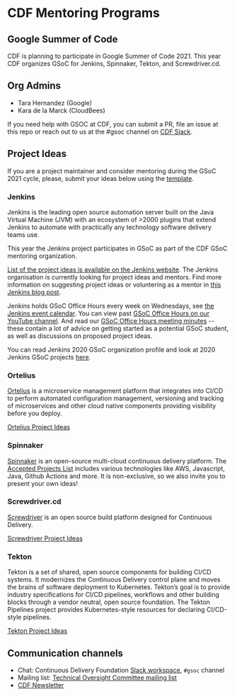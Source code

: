 # CDF Mentoring Programs

Google Summer of Code
---------------------

CDF is planning to participate in Google Summer of Code 2021.
This year CDF organizes GSoC for Jenkins, Spinnaker, Tekton, and Screwdriver.cd.

## Org Admins
* Tara Hernandez (Google)
* Kara de la Marck (CloudBees)

If you need help with GSOC at CDF, you can submit a PR, file an issue at this repo or reach out to us at the #gsoc channel on [CDF Slack](https://cdeliveryfdn.slack.com/).

## Project Ideas
If you are a project maintainer and consider mentoring during the GSoC 2021 cycle, please, submit your ideas below using the [template](PROJECT_IDEA_TEMPLATE.md).

### Jenkins
Jenkins is the leading open source automation server built on the Java Virtual Machine (JVM) with an ecosystem of >2000 plugins that extend Jenkins to automate with practically any technology software delivery teams use.

This year the Jenkins project participates in GSoC as part of the CDF GSoC mentoring organization.
<!-- You can find the organizations profile and application guidelines [here](https://summerofcode.withgoogle.com/organizations/4945163270488064/). -->
[List of the project ideas is available on the Jenkins website](https://jenkins.io/projects/gsoc/2021/project-ideas/).
The Jenkins organisation is currently looking for project ideas and mentors. Find more information on suggesting project ideas or voluntering as a mentor in [this Jenkins blog post](https://www.jenkins.io/blog/2020/12/16/call-for-mentors/).

Jenkins holds GSoC Office Hours every week on Wednesdays, see [the Jenkins event calendar](https://www.jenkins.io/events/). You can view past [GSoC Office Hours on our YouTube channel](https://www.youtube.com/playlist?list=PLN7ajX_VdyaO1f6bvkcSzW4PdWKkLktRG).
And read our [GSoC Office Hours meeting minutes](https://docs.google.com/document/d/1H0gJt1zdr37YDpuSLXSeFqYco_a_CIrAuZ1f0Oyl4XE/edit#) -- these contain a lot of advice on getting started as a potential GSoC student, as well as discussions on proposed project ideas.

You can read Jenkins 2020 GSoC organization profile and look at 2020 Jenkins GSoC projects [here](https://summerofcode.withgoogle.com/organizations/4945163270488064/).

<!-- ### Jenkins X -->


### Ortelius

[Ortelius](https://ortelius.io/) is a microservice management platform that integrates into CI/CD to perform automated configuration management, versioning and tracking of microservices and other cloud native components providing visibility before you deploy.

[Ortelius Project Ideas](project-ideas-2021.md#ortelius)

### Spinnaker

[Spinnaker](https://spinnaker.io/concepts/) is an open-source multi-cloud continuous delivery platform. The [Accepted Projects List](https://spinnaker.io/community/gsoc/) includes various technologies like AWS, Javascript, Java, Github Actions and more. It is non-exclusive, so we also invite you to present your own ideas!

### Screwdriver.cd

[Screwdriver](https://screwdriver.cd/) is an open source build platform designed for Continuous Delivery.

[Screwdriver Project Ideas](project-ideas-2021.md#screwdriver)

### Tekton

Tekton is a set of shared, open source components for building CI/CD systems. It modernizes the Continuous Delivery control plane and moves the brains of software deployment to Kubernetes. Tekton’s goal is to provide industry specifications for CI/CD pipelines, workflows and other building blocks through a vendor neutral, open source foundation. The Tekton Pipelines project provides Kubernetes-style resources for declaring CI/CD-style pipelines.

[Tekton Project Ideas](2020.md#tekton)

## Communication channels

* Chat: Continuous Delivery Foundation [Slack workspace](https://join.slack.com/t/cdeliveryfdn/shared_invite/zt-ao8y4qhd-BQcTUg5l7m0HxXyBvJrT4w), `#gsoc` channel
* Mailing list: [Technical Oversight Committee mailing list](https://lists.cd.foundation/g/cdf-toc)
* [CDF Newsletter](https://cd.foundation/stay-connected/)

